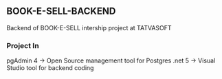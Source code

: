 ## BOOK-E-SELL-BACKEND

Backend of BOOK-E-SELL intership project at TATVASOFT

### Project In

pgAdmin 4 -> Open Source management tool for Postgres
.net 5 -> Visual Studio tool for backend coding 
